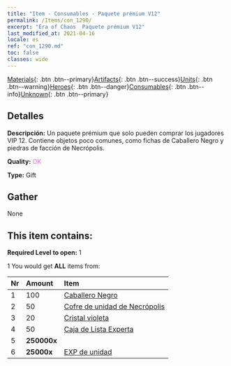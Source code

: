 ```yaml
---
title: "Item - Consumables - Paquete prémium V12"
permalink: /Items/con_1290/
excerpt: "Era of Chaos  Paquete prémium V12"
last_modified_at: 2021-04-16
locale: es
ref: "con_1290.md"
toc: false
classes: wide
---
```

 [Materials](/es/Items/){: .btn .btn--primary}[Artifacts](/es/Items/Artifacts/){: .btn .btn--success}[Units](/es/Items/Units/){: .btn .btn--warning}[Heroes](/es/Items/Heroes/){: .btn .btn--danger}[Consumables](/es/Items/Consumables/){: .btn .btn--info}[Unknown](/es/Items/Unknown/){: .btn .btn--primary}

## Detalles
 **Descripción:** Un paquete prémium que solo pueden comprar los jugadores VIP 12. Contiene objetos poco comunes, como fichas de Caballero Negro y piedras de facción de Necrópolis.

 **Quality:** <span style="color: #DA70D6">OK</span>

 **Type:** Gift

## Gather

  None

## This item contains:

 **Required Level to open:** 1

 1 You would get **ALL** items  from:

  | Nr | Amount |     Item    |
  |:---|:-------|:------------|
  | 1 | 100 | [Caballero Negro](/es/Items/unt_213/) |  | 
  | 2 | 50 | [Cofre de unidad de Necrópolis](/es/Items/con_1271/) |  | 
  | 3 | 20 | [Cristal violeta](/es/Items/con_720/) |  | 
  | 4 | 50 | [Caja de Lista Experta](/es/Items/con_760/) |  | 
  | 5 |  **250000x** | <i class="fas fa-coins"/> |  | 
  | 6 |  **25000x** | [EXP de unidad](/es/Items/con_902/) |  | 
